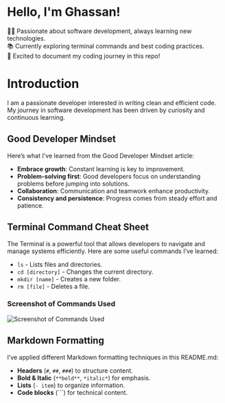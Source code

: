 # Hello, I'm Ghassan!  
👨‍💻 Passionate about software development, always learning new technologies.  
📚 Currently exploring terminal commands and best coding practices.  
🚀 Excited to document my coding journey in this repo!  
# Introduction
I am a passionate developer interested in writing clean and efficient code. My journey in software development has been driven by curiosity and continuous learning.

## Good Developer Mindset
Here’s what I’ve learned from the Good Developer Mindset article:
- **Embrace growth**: Constant learning is key to improvement.
- **Problem-solving first**: Good developers focus on understanding problems before jumping into solutions.
- **Collaboration**: Communication and teamwork enhance productivity.
- **Consistency and persistence**: Progress comes from steady effort and patience.

## Terminal Command Cheat Sheet
The Terminal is a powerful tool that allows developers to navigate and manage systems efficiently. Here are some useful commands I’ve learned:
- `ls` - Lists files and directories.
- `cd [directory]` - Changes the current directory.
- `mkdir [name]` - Creates a new folder.
- `rm [file]` - Deletes a file.
### Screenshot of Commands Used
![Screenshot of Commands Used](https://raw.githubusercontent.com/Ghassan-Omar/dev-diary/main/Screenshotlap1.jpg)
## Markdown Formatting
I’ve applied different Markdown formatting techniques in this README.md:
- **Headers** (`#`, `##`, `###`) to structure content.
- **Bold & Italic** (`**bold**`, `*italic*`) for emphasis.
- **Lists** (`- item`) to organize information.
- **Code blocks** (`\``) for technical content.
